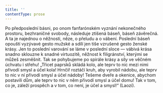 ```yaml
---
title: ''
contentType: prose
---
```


Po předposlední básni, po onom fanfarónském vyznání nekonečného prostoru, bezhraničné svobody, následuje ztišená báseň, báseň závěrečná. A ta je najednou o něžnosti, něze, o přeludu a o vábení. Poslední báseň opouští vyzývavé gesto mužské a sdílí jen tiše vzrušené gesto ženské krásy. Jen to poslední varování se láme v poslední sloce — vábivá krása snadno sklouzne k snadné virtuozitě, něžnost k filigránství, kterými se můžeš zesměšnit. Tak se pohybujeme po spirále krásy a síly ve věčném úchvatu i střehu! „Třicet paprsků skládá kolo, ale teprv to nic mezi nimi přivodí smysl a účel kola! Hrnčíř roztáčí kruh, aby vyrobil nádobu, ale teprv to nic v ní přivodí smysl a účel nádoby! Tešeme dveře a okenice, abychom postavili dům, ale teprv to nic v něm přivodí smysl a účel domu! Tak v tom, co je, záleží prospěch a v tom, co není, je účel a smysl!“ (Laozi).
